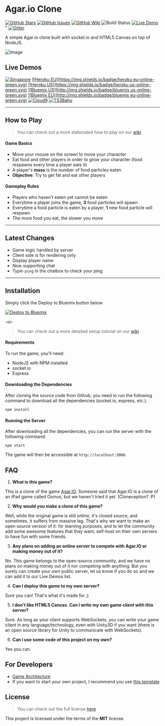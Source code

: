 Agar.io Clone
=============

[![GitHub Stars](https://img.shields.io/github/stars/huytd/agar.io-clone.svg)](https://github.com/huytd/agar.io-clone/stargazers)
[![GitHub Issues](https://img.shields.io/github/issues/huytd/agar.io-clone.svg)](https://github.com/huytd/agar.io-clone/issues)
[![GitHub Wiki](https://img.shields.io/badge/project-wiki-ff69b4.svg)](https://github.com/huytd/agar.io-clone/wiki/Home)
![Build Status](https://api.travis-ci.org/huytd/agar.io-clone.svg)
[![Live Demo](https://img.shields.io/badge/demo-online-green.svg)](#live-demo) "
[![Gitter](https://badges.gitter.im/Join%20Chat.svg)](https://gitter.im/huytd/agar.io-clone?utm_source=badge&utm_medium=badge&utm_campaign=pr-badge&utm_content=badge)

A simple Agar.io clone built with socket.io and HTML5 Canvas on top of NodeJS.

![Image](http://i.imgur.com/O3rP7cg.png)

## Live Demos
[![Singapore](https://img.shields.io/badge/singapore-offline-red.svg)](http://codedaily.vn:3000/) 
[![Heroku EU](https://img.shields.io/badge/heroku eu-online-green.svg)](https://agar-clone.herokuapp.com/) 
[![Heroku US](https://img.shields.io/badge/heroku us-online-green.svg)](https://agar-clone-us.herokuapp.com/)
[![Bluemix US](http://img.shields.io/badge/bluemix us-online-green.svg)](http://agar-clone.mybluemix.net/)
[![Bluemix EU](http://img.shields.io/badge/bluemix eu-online-green.svg)](http://agar-clone.eu-gb.mybluemix.net/)
[![Cloud9](https://img.shields.io/badge/cloud9-offline-red.svg)](https://agar-io-clone-d3vont3ch.c9.io/) 
[![TS3Bahu](https://img.shields.io/badge/TS3Bahu-online-green.svg)](http://agar.ts3bahu.com:3000)

---

## How to Play
>You can check out a more elaborated how to play on our [wiki](https://github.com/huytd/agar.io-clone/wiki/How-to-Play)

#### Game Basics
- Move your mouse on the screen to move your character
- Eat food and other players in order to grow your character (food respawns every time a player eats it)
- A player's **mass** is the number of food particles eaten
- **Objective**: Try to get fat and eat other players

#### Gameplay Rules
- Players who haven't eaten yet cannot be eaten
- Everytime a player joins the game, **3** food particles will spawn
- Everytime a food particle is eaten by a player, **1** new food particle will respawn
- The more food you eat, the slower you move

---

## Latest Changes
- Game logic handled by server
- Client side is for rendering only
- Display player name
- Now supporting chat 
- Type`-ping` in the chatbox to check your ping

---

## Installation
Simply click the Deploy to Bluemix button below

[![Deploy to Bluemix](https://bluemix.net/deploy/button.png)](https://bluemix.net/deploy)

-or-
>You can check out a more detailed setup tutorial on our [wiki](https://github.com/huytd/agar.io-clone/wiki/Setup)

#### Requirements
To run the game, you'll need: 
- NodeJS with NPM installed
- socket.io 
- Express


#### Downloading the Dependencies
After cloning the source code from Github, you need to run the following command to download all the dependencies (socket.io, express, etc.).

```
npm install
```

#### Running the Server
After downloading all the dependencies, you can run the server with the following command:

```
npm start
```

The game will then be accessible at `http://localhost:3000`.

## FAQ
1. **What is this game?**

  This is a clone of the game [Agar.IO](http://agar.io/). Someone said that Agar.IO is a clone of an iPad game called Osmos, but we haven't tried it yet. (Cloneception? :P)
  
2. **Why would you make a clone of this game?**

  Well, while the original game is still online, it's closed source, and sometimes, it suffers from massive lag. That's why we want to make an open source version of it: for learning purposes, and to let the community add some awesome features that they want, self-host on their own servers to have fun with some friends.
  
3. **Any plans on adding an online server to compete with Agar.IO or making money out of it?**

  No. This game belongs to the open-source community, and we have no plans on making money out of it nor competing with anything. But you surely can create your own public server, let us know if you do so and we can add it to our Live Demos list.
  
4. **Can I deploy this game to my own server?**

  Sure you can! That's what it's made for ;)
  
5. **I don't like HTML5 Canvas. Can I write my own game client with this server?**

  Sure. As long as your client supports WebSockets, you can write your game client in any language/technology, even with Unity3D if you want (there is an open source library for Unity to communicate with WebSockets).
  
6. **Can I use some code of this project on my own?**

  Yes you can.

## For Developers
 - [Game Architecture](https://github.com/huytd/agar.io-clone/wiki/Game-Architecture)
 - If you want to start your own project, I recommend you use [this template](https://github.com/huytd/node-online-game-template)

## License
>You can check out the full license [here](https://github.com/huytd/agar.io-clone/blob/master/LICENSE)

This project is licensed under the terms of the **MIT** license.
